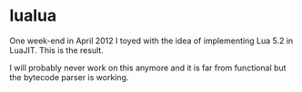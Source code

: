 # lualua

One week-end in April 2012 I toyed with the idea of implementing Lua 5.2
in LuaJIT. This is the result.

I will probably never work on this anymore and it is far from functional
but the bytecode parser is working.

